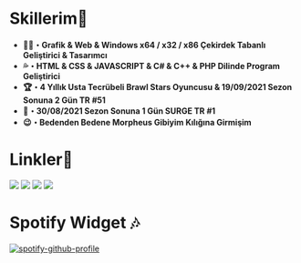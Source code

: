 <h1>Skillerim🔱</h1>
<ul>
 <li><b>👨‍💻・Grafik & Web & Windows x64 / x32 / x86 Çekirdek Tabanlı Geliştirici & Tasarımcı</b></li>
 <li><b>💦・HTML & CSS & JAVASCRIPT & C# & C++ & PHP Dilinde Program Geliştirici</b></li>
 <li><b>🏆・4 Yıllık Usta Tecrübeli Brawl Stars Oyuncusu & 19/09/2021 Sezon Sonuna 2 Gün TR #51</b></li>
 <li><b>🥇・30/08/2021 Sezon Sonuna 1 Gün SURGE TR #1</b></li>
 <li><b>😉・Bedenden Bedene Morpheus Gibiyim Kılığına Girmişim</b></li>
</ul>
<ul>
</ul>
 <h1>Linkler🔗</h1>
 <a href="https://open.spotify.com/user/zzykeijuuo3t2kpl6grmgo6gy" target="blank_">
  <img src="https://img.shields.io/badge/spotify%20-00b321.svg?&style=for-the-badge&logo=spotify&logoColor=white"></a>
 <a href="https://discord.gg/ykzDraBk" target="blank_">
  <img src="https://img.shields.io/badge/discord%20-5662F6.svg?&style=for-the-badge&logo=discord&logoColor=white"></a>
 <a href="https://steamcommunity.com/id/saturntr/" target="blank_">
  <img src="https://img.shields.io/badge/Steam%20-1A204A.svg?&style=for-the-badge&logo=STEAM&logoColor=white"></a>
 <a href="https://tr.pinterest.com/beforemyfunerallx/" target="blank_">
  <img src="https://img.shields.io/badge/Pinterest%20-E60023.svg?&style=for-the-badge&logo=pinterest&logoColor=white"></a>
<br>
<h1>Spotify Widget 🎶</h1>

[![spotify-github-profile](https://spotify-github-profile.vercel.app/api/view?uid=zzykeijuuo3t2kpl6grmgo6gy&cover_image=true&theme=default&show_offline=true&background_color=121212&interchange=false&bar_color=08f000)](https://github.com/kittinan/spotify-github-profile)

